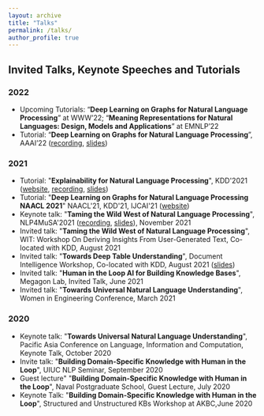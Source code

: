 ```yaml
---
layout: archive
title: "Talks"
permalink: /talks/
author_profile: true
---
```


## Invited Talks, Keynote Speeches and Tutorials 

### 2022

- Upcoming Tutorials: “**Deep Learning on Graphs for Natural Language Processing**” at WWW’22; “**Meaning Representations for Natural Languages: Design, Models and Applications**” at EMNLP’22
- Tutorial: “**Deep Learning on Graphs for Natural Language Processing**”, AAAI’22 ([recording](https://youtu.be/QZEetG6YX-Y), [slides](https://dlg4nlp.github.io/tutorial_Deep%20Learning%20on%20Graphs%20for%20Natural%20Language%20Processing%20AAAI%202022.html))

### 2021

- Tutorial: "**Explainability for Natural Language Processing**", KDD'2021 ([website](https://xainlp.github.io/kddtutorial/), [recording](https://www.youtube.com/watch?v=PvKOSYGclPk&t=2s), [slides](https://www.slideshare.net/YunyaoLi/explainability-for-natural-language-processing-249992241))
- Tutorial: "**Deep Learning on Graphs for Natural Language Processing NAACL 2021**" NAACL'21, KDD'21, IJCAI'21 ([website](https://dlg4nlp.github.io/tutorials.html))
- Keynote talk: "**Taming the Wild West of Natural Language Processing**", NLP4MuSA'2021 ([recording](https://sites.google.com/view/nlp4musa-2021/invited-speakers?authuser=0#h.azk34wbittvj), [slides](https://www.slideshare.net/YunyaoLi/taming-the-wild-west-of-nlp)), November 2021
- Invited talk: "**Taming the Wild West of Natural Language Processing**", WIT: Workshop On Deriving Insights From User-Generated Text, Co-located with KDD, August 2021
- Invited talk: "**Towards Deep Table Understanding**", Document Intelligence Workshop, Co-located with KDD, August 2021 ([slides](https://www.slideshare.net/YunyaoLi/towards-deep-table-understanding))
- Invited talk: "**Human in the Loop AI for Building Knowledge Bases**", Megagon Lab, Invited Talk, June 2021
- Invited talk: "**Towards Universal Natural Language Understanding**", Women in Engineering Conference, March 2021

### 2020

- Keynote talk: "**Towards Universal Natural Language Understanding**", Pacific Asia Conference on Language, Information and Computation, Keynote Talk, October 2020
- Invite talk: "**Building Domain-Specific Knowledge with Human in the Loop**", UIUC NLP Seminar, September 2020
- Guest lecture" "**Building Domain-Specific Knowledge with Human in the Loop**", Naval Postgraduate School, Guest Lecture, July 2020 
- Keynote Talk: "**Building Domain-Specific Knowledge with Human in the Loop**", Structured and Unstructured KBs Workshop at AKBC,June 2020 


